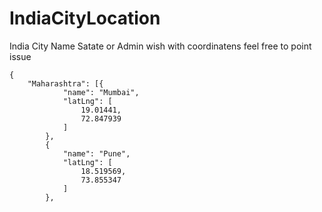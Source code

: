 # IndiaCityLocation
India City Name Satate or Admin wish with coordinatens
feel free to point issue
```
{
    "Maharashtra": [{
            "name": "Mumbai",
            "latLng": [
                19.01441,
                72.847939
            ]
        },
        {
            "name": "Pune",
            "latLng": [
                18.519569,
                73.855347
            ]
        },
```
